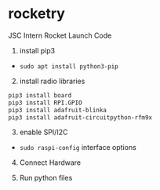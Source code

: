 # rocketry
JSC Intern Rocket Launch Code

1) install pip3
- `sudo apt install python3-pip`

2) install radio libraries
```bash
pip3 install board
pip3 install RPI.GPIO
pip3 install adafruit-blinka
pip3 install adafruit-circuitpython-rfm9x
```

3) enable SPI/I2C
- `sudo raspi-config`
interface options

4) Connect Hardware

5) Run python files
